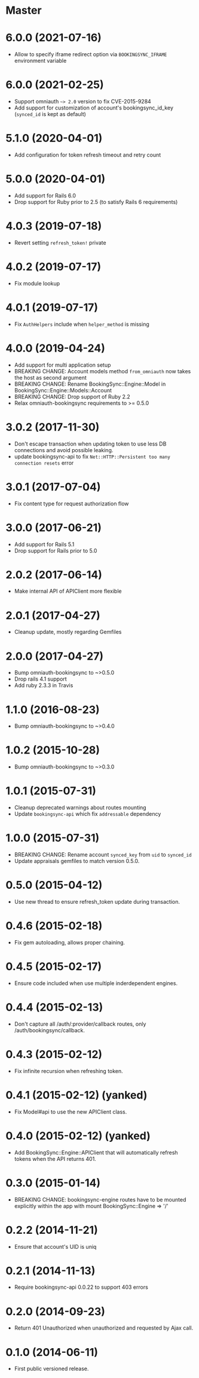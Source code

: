 # Master

# 6.0.0 (2021-07-16)

* Allow to specify iframe redirect option via `BOOKINGSYNC_IFRAME` environment variable

# 6.0.0 (2021-02-25)

* Support omniauth `~> 2.0` version to fix CVE-2015-9284
* Add support for customization of account's bookingsync_id_key (`synced_id` is kept as default)

# 5.1.0 (2020-04-01)

* Add configuration for token refresh timeout and retry count

# 5.0.0 (2020-04-01)

* Add support for Rails 6.0
* Drop support for Ruby prior to 2.5 (to satisfy Rails 6 requirements)

# 4.0.3 (2019-07-18)

* Revert setting `refresh_token!` private

# 4.0.2 (2019-07-17)

* Fix module lookup

# 4.0.1 (2019-07-17)

* Fix `AuthHelpers` include when `helper_method` is missing

# 4.0.0 (2019-04-24)

* Add support for multi application setup
* BREAKING CHANGE: Account models method `from_omniauth` now takes the host as second argument
* BREAKING CHANGE: Rename BookingSync::Engine::Model in BookingSync::Engine::Models::Account
* BREAKING CHANGE: Drop support of Ruby 2.2
* Relax omniauth-bookingsync requirements to >= 0.5.0

# 3.0.2 (2017-11-30)

* Don't escape transaction when updating token to use less DB connections and avoid possible leaking.
* update bookingsync-api to fix `Net::HTTP::Persistent too many connection resets` error

# 3.0.1 (2017-07-04)

* Fix content type for request authorization flow

# 3.0.0 (2017-06-21)

* Add support for Rails 5.1
* Drop support for Rails prior to 5.0

# 2.0.2 (2017-06-14)

* Make internal API of APIClient more flexible

# 2.0.1 (2017-04-27)

* Cleanup update, mostly regarding Gemfiles

# 2.0.0 (2017-04-27)

* Bump omniauth-bookingsync to ~>0.5.0
* Drop rails 4.1 support
* Add ruby 2.3.3 in Travis

# 1.1.0 (2016-08-23)

* Bump omniauth-bookingsync to ~>0.4.0

# 1.0.2 (2015-10-28)

* Bump omniauth-bookingsync to ~>0.3.0

# 1.0.1 (2015-07-31)

* Cleanup deprecated warnings about routes mounting
* Update `bookingsync-api` which fix `addressable` dependency

# 1.0.0 (2015-07-31)

* BREAKING CHANGE: Rename account `synced_key` from `uid` to `synced_id`
* Update appraisals gemfiles to match version 0.5.0.

# 0.5.0 (2015-04-12)

* Use new thread to ensure refresh_token update during transaction.

# 0.4.6 (2015-02-18)

* Fix gem autoloading, allows proper chaining.

# 0.4.5 (2015-02-17)

* Ensure code included when use multiple inderdependent engines.

# 0.4.4 (2015-02-13)

* Don't capture all /auth/:provider/callback routes, only /auth/bookingsync/callback.

# 0.4.3 (2015-02-12)

* Fix infinite recursion when refreshing token.

# 0.4.1 (2015-02-12) (yanked)

* Fix Model#api to use the new APIClient class.

# 0.4.0 (2015-02-12) (yanked)

* Add BookingSync::Engine::APIClient that will automatically refresh tokens when the API
  returns 401.

# 0.3.0 (2015-01-14)

* BREAKING CHANGE: bookingsync-engine routes have to be mounted explicitly within the app with mount BookingSync::Engine => '/'

# 0.2.2 (2014-11-21)

* Ensure that account's UID is uniq

# 0.2.1 (2014-11-13)

* Require bookingsync-api 0.0.22 to support 403 errors

# 0.2.0 (2014-09-23)

* Return 401 Unauthorized when unauthorized and requested by Ajax call.

# 0.1.0 (2014-06-11)

* First public versioned release.

